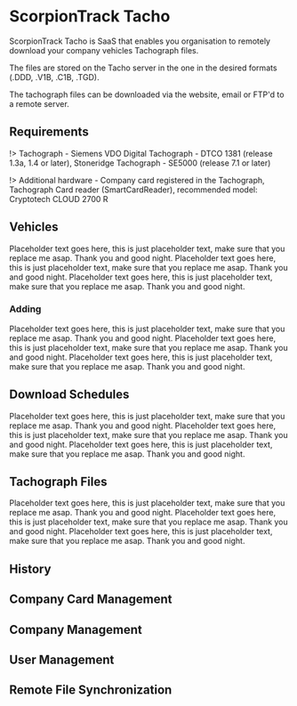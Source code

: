 # ScorpionTrack Tacho

ScorpionTrack Tacho is SaaS that enables you organisation to remotely download your company vehicles Tachograph files.

The files are stored on the Tacho server in the one in the desired formats (.DDD, .V1B, .C1B, .TGD). 

The tachograph files can be downloaded via the website, email or FTP'd to a remote server.  

## Requirements

!> Tachograph  - Siemens VDO Digital Tachograph - DTCO 1381 (release 1.3a, 1.4 or later), Stoneridge Tachograph - SE5000 (release 7.1 or later) 

!> Additional hardware - Company card registered in the Tachograph, Tachograph Card reader (SmartCardReader), recommended model: Cryptotech CLOUD 2700 R 

## Vehicles

Placeholder text goes here, this is just placeholder text, make sure that you replace me asap. Thank you and good night. Placeholder text goes here, this is just placeholder text, make sure that you replace me asap. Thank you and good night. Placeholder text goes here, this is just placeholder text, make sure that you replace me asap. Thank you and good night. 


### Adding

Placeholder text goes here, this is just placeholder text, make sure that you replace me asap. Thank you and good night. Placeholder text goes here, this is just placeholder text, make sure that you replace me asap. Thank you and good night. Placeholder text goes here, this is just placeholder text, make sure that you replace me asap. Thank you and good night. 

## Download Schedules

Placeholder text goes here, this is just placeholder text, make sure that you replace me asap. Thank you and good night. Placeholder text goes here, this is just placeholder text, make sure that you replace me asap. Thank you and good night. Placeholder text goes here, this is just placeholder text, make sure that you replace me asap. Thank you and good night. 

## Tachograph Files

Placeholder text goes here, this is just placeholder text, make sure that you replace me asap. Thank you and good night. Placeholder text goes here, this is just placeholder text, make sure that you replace me asap. Thank you and good night. Placeholder text goes here, this is just placeholder text, make sure that you replace me asap. Thank you and good night. 

## History

## Company Card Management

## Company Management

## User Management

## Remote File Synchronization
 